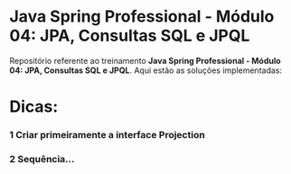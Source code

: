 # Java Spring Professional - Módulo 04: JPA, Consultas SQL e JPQL

Repositório referente ao treinamento **Java Spring Professional - Módulo 04: JPA, Consultas SQL e JPQL**.
Aqui estão as soluções implementadas:

# Dicas:

### 1 Criar primeiramente a interface Projection

### 2 Sequência...
